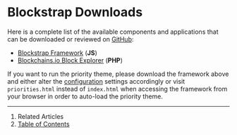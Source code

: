 Blockstrap Downloads
====================

Here is a complete list of the available components and applications that can be downloaded or reviewed on [GitHub](http://github.com/blockstrap):

* <a href="https://github.com/blockstrap/framework/archive/master.zip" class="ga-track" data-place="Docs-Download" data-action="Downloads">Blockstrap Framework</a> (__JS__)
* <a href="https://github.com/blockstrap/blockchains.io/archive/master.zip" class="ga-track" data-place="Docs-Download" data-action="Blockchains-Download">Blockchains.io Block Explorer</a> (__PHP__)

If you want to run the priority theme, please download the framework above and either alter the [configuration](../../core/configuration/) settings accordingly or visit `priorities.html` instead of `index.html` when accessing the framework from your browser in order to auto-load the priority theme.

--------------------------------------------------------------------------------

1. Related Articles
2. [Table of Contents](../../)

